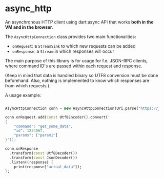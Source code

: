 async_http
==========

An asynchronous HTTP client using dart:async API that works **both in the VM and in the browser**.


The `AsyncHttpConnection` class provides two main functionalities:

 * `onRequest`: a `StreamSink` to which new requests can be added
 * `onResponse`: a `Stream` in which responses will occur


The main purpose of this library is for usage for f.e. JSON-RPC clients, where command ID's are passed within each request and response.

(Keep in mind that data is handled binary so UTF8 conversion must be done beforehand.
Also, nothing is implemented to know which responses are from which requests.)

A usage example:

```dart

AsyncHttpConnection conn = new AsyncHttpConnection(Uri.parse("https://jsonapi.someprovider.com/"));

conn.onRequest.add(const Utf8Encoder().convert('
{
    "command": "get_some_data",
    "id": 1234567,
    "params": ["param1"]
}'));

conn.onResponse
  .transform(const Utf8Decoder())
  .transform(const JsonDecoder())
  .listen((response) {
    print(response["actual_data"]);
};
```